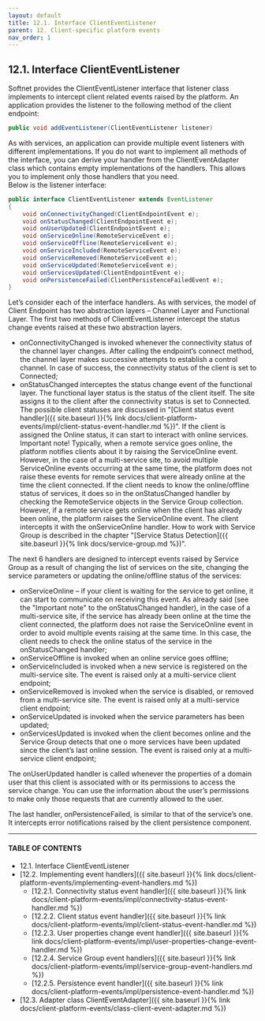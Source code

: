 ```yaml
---
layout: default
title: 12.1. Interface ClientEventListener
parent: 12. Client-specific platform events
nav_order: 1
---
```


## 12.1. Interface ClientEventListener

Softnet provides the <span class="datatype">ClientEventListener</span> interface that listener class implements to intercept client related events raised by the platform. An application provides the listener to the following method of the client endpoint: 
```java
public void addEventListener(ClientEventListener listener)
```

As with services, an application can provide multiple event listeners with different implementations. If you do not want to implement all methods of the interface, you can derive your handler from the <span class="datatype">ClientEventAdapter</span> class which contains empty implementations of the handlers. This allows you to implement only those handlers that you need.  
Below is the listener interface:
```java
public interface ClientEventListener extends EventListener
{
	void onConnectivityChanged(ClientEndpointEvent e);
	void onStatusChanged(ClientEndpointEvent e);
	void onUserUpdated(ClientEndpointEvent e);
	void onServiceOnline(RemoteServiceEvent e);
	void onServiceOffline(RemoteServiceEvent e);
	void onServiceIncluded(RemoteServiceEvent e);
	void onServiceRemoved(RemoteServiceEvent e);
	void onServiceUpdated(RemoteServiceEvent e);
	void onServicesUpdated(ClientEndpointEvent e);
	void onPersistenceFailed(ClientPersistenceFailedEvent e);
}
```
Let’s consider each of the interface handlers. As with services, the model of Client Endpoint has two abstraction layers – Channel Layer and Functional Layer. The first two methods of <span class="datatype">ClientEventListener</span> intercept the status change events raised at these two abstraction layers.

*	<span class="method">onConnectivityChanged</span> is invoked whenever the connectivity status of the channel layer changes. After calling the endpoint’s connect method, the channel layer makes successive attempts to establish a control channel. In case of success, the connectivity status of the client is set to Connected;
*	<span id="onStatusChanged" class="method">onStatusChanged</span> interceptes the status change event of the functional layer. The functional layer status is the status of the client itself. The site assigns it to the client after the connectivity status is set to Connected. The possible client statuses are discussed in "[Client status event handler]({{ site.baseurl }}{% link docs/client-platform-events/impl/client-status-event-handler.md %})". If the client is assigned the Online status, it can start to interact with online services.  
<span class="text-important">Important note</span>! Typically, when a remote service goes online, the platform notifies clients about it by raising the <span class="datatype">ServiceOnline</span> event. However, in the case of a multi-service site, to avoid multiple <span class="datatype">ServiceOnline</span> events occurring at the same time, the platform does not raise these events for remote services that were already online at the time the client connected. If the client needs to know the online/offline status of services, it does so in the <span class="method">onStatusChanged</span> handler by checking the <span class="datatype">RemoteService</span> objects in the Service Group collection. However, if a remote service gets online when the client has already been online, the platform raises the <span class="datatype">ServiceOnline</span> event. The client intercepts it with the <span class="method">onServiceOnline</span> handler. How to work with Service Group is described in the chapter "[Service Status Detection]({{ site.baseurl }}{% link docs/service-group.md %})".

The next 6 handlers are designed to intercept events raised by Service Group as a result of changing the list of services on the site, changing the service parameters or updating the online/offline status of the services:

*	<span class="method">onServiceOnline</span> – if your client is waiting for the service to get online, it can start to communicate on receiving this event. As already said (see the "<span class="text-important">Important note</span>" to the <span class="method">onStatusChanged</span> handler), in the case of a multi-service site, if the service has already been online at the time the client connected, the platform does not raise the ServiceOnline event in order to avoid multiple events raising at the same time. In this case, the client needs to check the online status of the service in the onStatusChanged handler;
*	<span class="method">onServiceOffline</span> is invoked when an online service goes offline;
*	<span class="method">onServiceIncluded</span> is invoked when a new service is registered on the multi-service site. The event is raised only at a multi-service client endpoint;
*	<span class="method">onServiceRemoved</span> is invoked when the service is disabled, or removed from a multi-service site. The event is raised only at a multi-service client endpoint;
*	<span class="method">onServiceUpdated</span> is invoked when the service parameters has been updated;
*	<span class="method">onServicesUpdated</span> is invoked when the client becomes online and the Service Group detects that one o more services have been updated since the client’s last online session. The event is raised only at a multi-service client endpoint;  

The <span class="method">onUserUpdated</span> handler is called whenever the properties of a domain user that this client is associated with or its permissions to access the service change. You can use the information about the user’s permissions to make only those requests that are currently allowed to the user.  

The last handler, <span class="method">onPersistenceFailed</span>, is similar to that of the service’s one. It intercepts error notifications raised by the client persistence component.

---
#### TABLE OF CONTENTS
* 12.1. Interface ClientEventListener
* [12.2. Implementing event handlers]({{ site.baseurl }}{% link docs/client-platform-events/implementing-event-handlers.md %})
    * [12.2.1. Connectivity status event handler]({{ site.baseurl }}{% link docs/client-platform-events/impl/connectivity-status-event-handler.md %})
    * [12.2.2. Client status event handler]({{ site.baseurl }}{% link docs/client-platform-events/impl/client-status-event-handler.md %})
    * [12.2.3. User properties change event handler]({{ site.baseurl }}{% link docs/client-platform-events/impl/user-properties-change-event-handler.md %})
    * [12.2.4. Service Group event handlers]({{ site.baseurl }}{% link docs/client-platform-events/impl/service-group-event-handlers.md %})
    * [12.2.5. Persistence event handler]({{ site.baseurl }}{% link docs/client-platform-events/impl/persistence-event-handler.md %})
* [12.3. Adapter class ClientEventAdapter]({{ site.baseurl }}{% link docs/client-platform-events/class-client-event-adapter.md %})